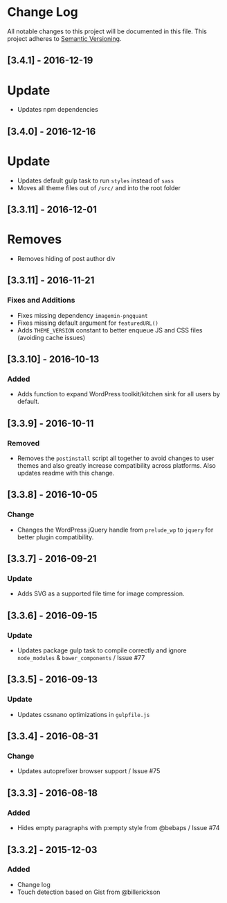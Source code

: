 # Change Log
All notable changes to this project will be documented in this file.
This project adheres to [Semantic Versioning](http://semver.org/).

## [3.4.1] - 2016-12-19
# Update
- Updates npm dependencies 

## [3.4.0] - 2016-12-16
# Update
- Updates default gulp task to run `styles` instead of `sass`
- Moves all theme files out of `/src/` and into the root folder

## [3.3.11] - 2016-12-01
# Removes
- Removes hiding of post author div

## [3.3.11] - 2016-11-21
### Fixes and Additions
- Fixes missing dependency `imagemin-pngquant`
- Fixes missing default argument for `featuredURL()`
- Adds `THEME_VERSION` constant to better enqueue JS and CSS files (avoiding cache issues)

## [3.3.10] - 2016-10-13
### Added
- Adds function to expand WordPress toolkit/kitchen sink for all users by default.

## [3.3.9] - 2016-10-11
### Removed
- Removes the `postinstall` script all together to avoid changes to user themes and also greatly increase compatibility across platforms. Also updates readme with this change.

## [3.3.8] - 2016-10-05
### Change
- Changes the WordPress jQuery handle from `prelude_wp` to `jquery` for better plugin compatibility.

## [3.3.7] - 2016-09-21
### Update
- Adds SVG as a supported file time for image compression.

## [3.3.6] - 2016-09-15
### Update
- Updates package gulp task to compile correctly and ignore `node_modules` & `bower_components` / Issue #77

## [3.3.5] - 2016-09-13
### Update
- Updates cssnano optimizations in `gulpfile.js`

## [3.3.4] - 2016-08-31
### Change
- Updates autoprefixer browser support / Issue #75

## [3.3.3] - 2016-08-18
### Added
- Hides empty paragraphs with p:empty style from @bebaps / Issue #74

## [3.3.2] - 2015-12-03
### Added
- Change log
- Touch detection based on Gist from @billerickson
